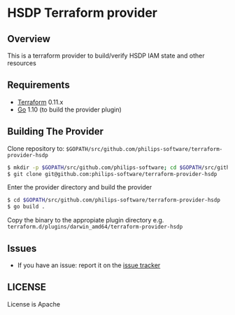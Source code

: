 # HSDP Terraform provider

## Overview

This is a terraform provider to build/verify HSDP IAM state and other resources

## Requirements

-	[Terraform](https://www.terraform.io/downloads.html) 0.11.x
-	[Go](https://golang.org/doc/install) 1.10 (to build the provider plugin)

## Building The Provider

Clone repository to: `$GOPATH/src/github.com/philips-software/terraform-provider-hsdp`

```sh
$ mkdir -p $GOPATH/src/github.com/philips-software; cd $GOPATH/src/github.com/philips-software
$ git clone git@github.com:philips-software/terraform-provider-hsdp
```

Enter the provider directory and build the provider

```sh
$ cd $GOPATH/src/github.com/philips-software/terraform-provider-hsdp
$ go build .
```

Copy the binary to the appropiate plugin directory e.g. `terraform.d/plugins/darwin_amd64/terraform-provider-hsdp`

## Issues

- If you have an issue: report it on the [issue tracker](https://github.com/philips-software/terraform-provider-hsdp/issues)

## LICENSE

License is Apache
